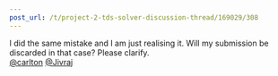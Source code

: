 ```yaml
---
post_url: /t/project-2-tds-solver-discussion-thread/169029/308
---
```

I did the same mistake and I am just realising it. Will my submission be discarded in that case? Please clarify.  
[@carlton](/u/carlton) [@Jivraj](/u/jivraj)